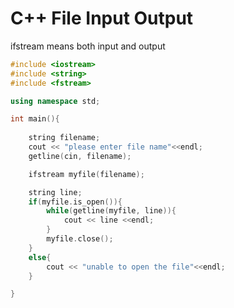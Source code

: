 # C++ File Input Output

ifstream means both input and output

```cpp
#include <iostream>
#include <string>
#include <fstream>

using namespace std;

int main(){
	
	string filename;
	cout << "please enter file name"<<endl;
	getline(cin, filename);

	ifstream myfile(filename);

	string line;
	if(myfile.is_open()){
		while(getline(myfile, line)){
			cout << line <<endl;
		}
		myfile.close();
	}
	else{
		cout << "unable to open the file"<<endl;
	}

}
```

